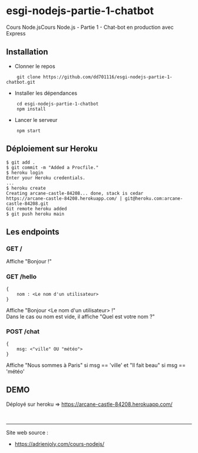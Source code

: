 # esgi-nodejs-partie-1-chatbot
Cours Node.jsCours Node.js - Partie 1 - Chat-bot en production avec Express

## Installation

- Clonner le repos
```
    git clone https://github.com/dd701116/esgi-nodejs-partie-1-chatbot.git
```

- Installer les dépendances
```
    cd esgi-nodejs-partie-1-chatbot
    npm install
```

- Lancer le serveur
```
    npm start
```

## Déploiement sur Heroku

```
$ git add .
$ git commit -m "Added a Procfile."
$ heroku login
Enter your Heroku credentials.
...
$ heroku create
Creating arcane-castle-84208... done, stack is cedar
https://arcane-castle-84208.herokuapp.com/ | git@heroku.com:arcane-castle-84208.git
Git remote heroku added
$ git push heroku main
```

## Les endpoints

### GET /
Affiche "Bonjour !"

### GET /hello
```
{
    nom : <Le nom d'un utilisateur>
}
```
Affiche "Bonjour \<Le nom d\'un utilisateur\> !"<br>
Dans le cas ou nom est vide, il affiche "Quel est votre nom ?"

### POST /chat
```
{
    msg: <"ville" OU "météo">
}
```
Affiche "Nous sommes à Paris" si msg == 'ville' et "Il fait beau" si msg == 'météo'

## DEMO

Déployé sur heroku => https://arcane-castle-84208.herokuapp.com/

<br>
<hr>

Site web source :
- https://adrienjoly.com/cours-nodejs/
